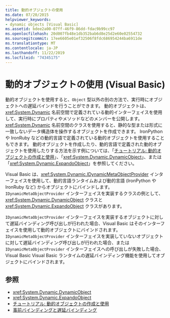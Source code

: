 ```yaml
---
title: 動的オブジェクトの使用
ms.date: 07/20/2015
helpviewer_keywords:
- dynamic objects [Visual Basic]
ms.assetid: bdee2a00-07ff-46f9-86dd-fdac9b99cc97
ms.openlocfilehash: 20d007fb48e1db352bab6d8e25d2e60e02554732
ms.sourcegitcommit: 17ee6605e01ef32506f8fdc686954244ba6911de
ms.translationtype: MT
ms.contentlocale: ja-JP
ms.lasthandoff: 11/22/2019
ms.locfileid: "74345175"
---
```

# <a name="working-with-dynamic-objects-visual-basic"></a>動的オブジェクトの使用 (Visual Basic)
動的オブジェクトを使用すると、`Object` 型以外の別の方法で、実行時にオブジェクトへの遅延バインドを行うことができます。 動的オブジェクトは、<xref:System.Dynamic> 名前空間で定義されている動的インターフェイスを使用して、実行時にプロパティやメソッドなどのメンバーを公開します。 <xref:System.Dynamic> 名前空間のクラスを使用すると、静的な型または形式に一致しないデータ構造体を操作するオブジェクトを作成できます。 IronPython や IronRuby などの動的言語で定義されている動的オブジェクトを使用することもできます。 動的オブジェクトを作成したり、動的言語で定義された動的オブジェクトを使用したりする方法を示す例については、「[チュートリアル: 動的オブジェクトの作成と使用](../../../../csharp/programming-guide/types/walkthrough-creating-and-using-dynamic-objects.md)」、「<xref:System.Dynamic.DynamicObject>」、または「<xref:System.Dynamic.ExpandoObject>」を参照してください。  
  
 Visual Basic は、<xref:System.Dynamic.IDynamicMetaObjectProvider> インターフェイスを使用して、動的言語ランタイムおよび動的言語 (IronPython や IronRuby など) からオブジェクトにバインドします。 `IDynamicMetaObjectProvider` インターフェイスを実装するクラスの例として、<xref:System.Dynamic.DynamicObject> クラスと <xref:System.Dynamic.ExpandoObject> クラスがあります。  
  
 `IDynamicMetaObjectProvider` インターフェイスを実装するオブジェクトに対して遅延バインディング呼び出しが行われた場合、Visual Basic はそのインターフェイスを使用して動的オブジェクトにバインドされます。 `IDynamicMetaObjectProvider` インターフェイスを実装していないオブジェクトに対して遅延バインディング呼び出しが行われた場合、または `IDynamicMetaObjectProvider` インターフェイスへの呼び出しが失敗した場合、Visual Basic Visual Basic ランタイムの遅延バインディング機能を使用してオブジェクトにバインドされます。  
  
## <a name="see-also"></a>参照

- <xref:System.Dynamic.DynamicObject>
- <xref:System.Dynamic.ExpandoObject>
- [チュートリアル: 動的オブジェクトの作成と使用](../../../../csharp/programming-guide/types/walkthrough-creating-and-using-dynamic-objects.md)
- [事前バインディングと遅延バインディング](../../../../visual-basic/programming-guide/language-features/early-late-binding/index.md)
